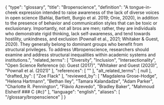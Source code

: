 {
    "type": "glossary",
    "title": "Bropenscience",
    "definition": "A tongue-in-cheek expression intended to raise awareness of the lack of diverse voices in open science (Bahlai, Bartlett, Burgio et al. 2019; Onie, 2020), in addition to the presence of behavior and communication styles that can be toxic or exclusionary. Importantly, not all bros are men; rather, they are individuals who demonstrate rigid thinking, lack self-awareness, and tend towards hostility, unkindness, and exclusion (Pownall et al., 2021; Whitaker & Guest, 2020). They generally belong to dominant groups who benefit from structural privileges. To address \\#bropenscience, researchers should examine and address structural inequalities within academic systems and institutions.",
    "related_terms": [
        "Diversity",
        "Inclusion",
        "Intersectionality",
        "Open Science Reference (s): Guest (2017)",
        "Whitaker and Guest (2020)",
        "Pownall et al. (2021)"
    ],
    "references": [
        ""
    ],
    "alt_related_terms": [
        null
    ],
    "drafted_by": [
        "Zoe Flack"
    ],
    "reviewed_by": [
        "Magdalena Grose-Hodge",
        "Helena Hartmann",
        "Bethan Iley",
        "Tamara Kalandadze",
        "Adam Parker",
        "Charlotte R. Pennington",
        "Flávio Azevedo",
        "Bradley Baker",
        "Mahmoud Elsherif   ### C {#c}"
    ],
    "language": "english",
    "aliases": [
        "/glossary/bropenscience"
    ]
}